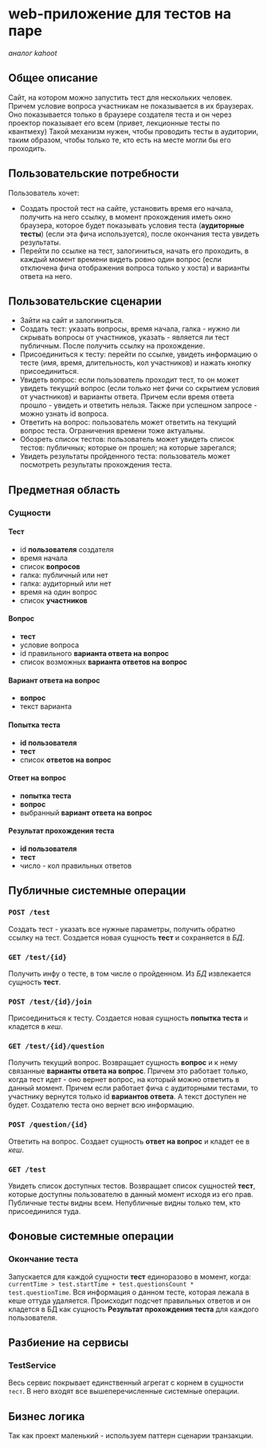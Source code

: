 # web-приложение для тестов на паре

*аналог kahoot*

## Общее описание

Сайт, на котором можно запустить тест для нескольких человек. Причем условие вопроса участникам не показывается в их браузерах.
Оно показывается только в браузере создателя теста и он через проектор показывает его всем (привет, лекционные тесты по квантмеху) Такой механизм нужен, чтобы проводить тесты в аудитории, таким образом,
чтобы только те, кто есть на месте могли бы его проходить.

## Пользовательские потребности

Пользователь хочет:

* Создать простой тест на сайте, установить время его начала, получить на него ссылку, в момент прохождения иметь окно браузера, которое будет показывать условия теста (**аудиторные тесты**) (если эта фича используется), после окончания теста увидеть результаты.
* Перейти по ссылке на тест, залогиниться, начать его проходить, в каждый момент времени видеть ровно один вопрос (если отключена фича отображения вопроса только у хоста) и варианты ответа на него.

## Пользовательские сценарии

* Зайти на сайт и залогиниться.
* Создать тест: указать вопросы, время начала, галка - нужно ли скрывать вопросы от участников, указать - является ли тест публичным. После получить ссылку на прохождение.
* Присоединиться к тесту: перейти по ссылке, увидеть информацию о тесте (имя, время, длительность, кол участников) и нажать кнопку присоединиться.
* Увидеть вопрос: если пользователь проходит тест, то он может увидеть текущий вопрос (если только нет фичи со скрытием условия от участников) и варианты ответа. Причем если время ответа прошло - увидеть и ответить нельзя. Также при успешном запросе - можно узнать id вопроса.
* Ответить на вопрос: пользователь может ответить на текущий вопрос теста. Ограничения времени тоже актуальны.
* Обозреть список тестов: пользователь может увидеть список тестов: публичных; которые он прошел; на которые зарегался;
* Увидеть результаты пройденного теста: пользователь может посмотреть результаты прохождения теста.

## Предметная область

### Сущности

#### Тест

* id **пользователя** создателя
* время начала
* список **вопросов**
* галка: публичный или нет
* галка: аудиторный или нет
* время на один вопрос
* список **участников**

#### Вопрос

* **тест**
* условие вопроса
* id правильного **варианта ответа на вопрос**
* список возможных **варианта ответов на вопрос**

#### Вариант ответа на вопрос

* **вопрос**
* текст варианта

#### Попытка теста

* **id пользователя**
* **тест**
* список **ответов на вопрос**

#### Ответ на вопрос

* **попытка теста**
* **вопрос**
* выбранный **вариант ответа на вопрос**

#### Результат прохождения теста

* **id пользователя**
* **тест**
* число - кол правильных ответов

## Публичные системные операции

### ```POST /test```

Создать тест - указать все нужные параметры, получить обратно ссылку на тест.
Создается новая сущность **тест** и сохраняется в *БД*.

### ```GET /test/{id}```

Получить инфу о тесте, в том числе о пройденном.
Из *БД* извлекается сущность **тест**.

### ```POST /test/{id}/join```

Присоединиться к тесту.
Создается новая сущность **попытка теста** и кладется в *кеш*.
 
### ```GET /test/{id}/question```

Получить текущий вопрос.
Возвращает сущность **вопрос** и к нему связанные **варианты ответа на вопрос**.
Причем это работает только, когда тест идет - оно вернет вопрос, на который можно ответить в данный момент.
Причем если работает фича с аудиторными тестами, то участнику вернутся только id **вариантов ответа**. А текст доступен не будет.
Создателю теста оно вернет всю информацию.

### ```POST /question/{id}```

Ответить на вопрос.
Создает сущность **ответ на вопрос** и кладет ее в *кеш*.

### ```GET /test```

Увидеть список доступных тестов.
Возвращает список сущностей **тест**, которые доступны пользователю в данный момент исходя из его прав.
Публичные тесты видны всем. Непубличные видны только тем, кто присоединился туда.

## Фоновые системные операции

### Окончание теста

Запускается для каждой сущности **тест** единоразово в момент, когда: ```currentTime > test.startTime + test.questionsCount * test.questionTime```.
Вся информация о данном тесте, которая лежала в кеше оттуда удаляется. Происходит подсчет правильных ответов и он кладется в БД как сущность **Результат прохождения теста** для каждого пользователя.

## Разбиение на сервисы

### TestService

Весь сервис покрывает единственный агрегат с корнем в сущности ```тест```.
В него входят все вышеперечисленные системные операции.

## Бизнес логика

Так как проект маленький - используем паттерн сценарии транзакции.
